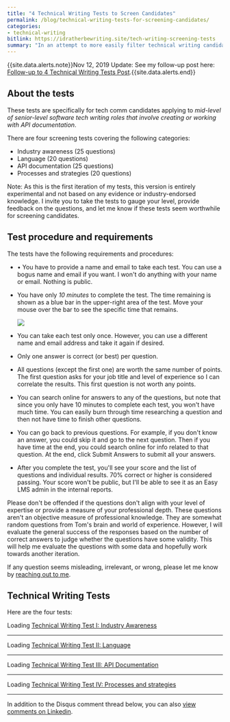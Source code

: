 ```yaml
---
title: "4 Technical Writing Tests to Screen Candidates"
permalink: /blog/technical-writing-tests-for-screening-candidates/
categories:
- technical-writing
bitlink: https://idratherbewriting.site/tech-writing-screening-tests
summary: "In an attempt to more easily filter technical writing candidates in the hiring process, I'm experimenting with a series of multiple-choice tests to  \"take the pulse\" of any technical writing candidate to easily see whether a candidate is worth moving up to the next level in a hiring process (for example, moving from the resume pile to a phone screen)."
---
```


{{site.data.alerts.note}}Nov 12, 2019 Update: See my follow-up post here: <a href='https://idratherbewriting.com/blog/follow-up-to-technical-writing-tests-post/'>Follow-up to 4 Technical Writing Tests Post</a>.{{site.data.alerts.end}}

## About the tests

These tests are specifically for tech comm candidates applying to *mid-level of senior-level software tech writing roles that involve creating or working with API documentation*.  

There are four screening tests covering the following categories:

* Industry awareness (25 questions)
* Language (20 questions)
* API documentation (25 questions)
* Processes and strategies (20 questions)

Note: As this is the first iteration of my tests, this version is entirely experimental and not based on any evidence or industry-endorsed knowledge. I invite you to take the tests to gauge your level, provide feedback on the questions, and let me know if these tests seem worthwhile for screening candidates.

## Test procedure and requirements

The tests have the following requirements and procedures:

* •	You have to provide a name and email to take each test. You can use a bogus name and email if you want. I won't do anything with your name or email. Nothing is public.
* You have only *10 minutes* to complete the test. The time remaining is shown as a blue bar in the upper-right area of the test. Move your mouse over the bar to see the specific time that remains.

  <img src="https://idratherbewritingmedia.com/images/bluebartimer.png" style="max-width: 400px"/>

* You can take each test only once. However, you can use a different name and email address and take it again if desired.
* Only one answer is correct (or best) per question.
* All questions (except the first one) are worth the same number of points. The first question asks for your job title and level of experience so I can correlate the results. This first question is not worth any points.
* You can search online for answers to any of the questions, but note that since you only have 10 minutes to complete each test, you won't have much time. You can easily burn through time researching a question and then not have time to finish other questions.
* You can go back to previous questions. For example, if you don't know an answer, you could skip it and go to the next question. Then if you have time at the end, you could search online for info related to that question. At the end, click Submit Answers to submit all your answers.
* After you complete the test, you'll see your score and the list of questions and individual results. 70% correct or higher is considered passing. Your score won't be public, but I'll be able to see it as an Easy LMS admin in the internal reports.

Please don't be offended if the questions don't align with your level of expertise or provide a measure of your professional depth. These questions aren't an objective measure of professional knowledge. They are somewhat random questions from Tom's brain and world of experience. However, I will evaluate the general success of the responses based on the number of correct answers to judge whether the questions have some validity. This will help me evaluate the questions with some data and hopefully work towards another iteration.

If any question seems misleading, irrelevant, or wrong, please let me know by [reaching out to me](https://idratherbewriting.com/contact).

## Technical Writing Tests

Here are the four tests:

<div id="embed-exam-308045">
    Loading <a href="https://www.onlineexambuilder.com/technical-writing-test-i-industry-awareness/exam-308045">Technical Writing Test I: Industry Awareness</a>
</div>
<script type="text/javascript">
    var QuizWorks = window.QuizWorks || [];
    QuizWorks.push(
        [document.getElementById("embed-exam-308045"), "exam", "308045", {
            autostart: false,
            width: "100%",
            height: "640px"
        }]
    );
</script>
<script type="text/javascript" async defer src="https://d24s38jd6z1bka.cloudfront.net/script/embed.min.js"></script>

<hr/>

<div id="embed-exam-308046">
    Loading <a href="https://www.onlineexambuilder.com/technical-writing-test-ii-language/exam-308046">Technical Writing Test II: Language</a>
</div>
<script type="text/javascript">
    var QuizWorks = window.QuizWorks || [];
    QuizWorks.push(
        [document.getElementById("embed-exam-308046"), "exam", "308046", {
            autostart: false,
            width: "100%",
            height: "640px"
        }]
    );
</script>
<script type="text/javascript" async defer src="https://d24s38jd6z1bka.cloudfront.net/script/embed.min.js"></script>

<hr/>

<div id="embed-exam-308047">
    Loading <a href="https://www.onlineexambuilder.com/technical-writing-test-iii-api-documentation/exam-308047">Technical Writing Test III: API Documentation</a>
</div>
<script type="text/javascript">
    var QuizWorks = window.QuizWorks || [];
    QuizWorks.push(
        [document.getElementById("embed-exam-308047"), "exam", "308047", {
            autostart: false,
            width: "100%",
            height: "640px"
        }]
    );
</script>
<script type="text/javascript" async defer src="https://d24s38jd6z1bka.cloudfront.net/script/embed.min.js"></script>


<hr/>

<div id="embed-exam-308048">
    Loading <a href="https://www.onlineexambuilder.com/technical-writing-test-iv-processes-and-strategies/exam-308048">Technical Writing Test IV: Processes and strategies</a>
</div>
<script type="text/javascript">
    var QuizWorks = window.QuizWorks || [];
    QuizWorks.push(
        [document.getElementById("embed-exam-308048"), "exam", "308048", {
            autostart: false,
            width: "100%",
            height: "640px"
        }]
    );
</script>
<script type="text/javascript" async defer src="https://d24s38jd6z1bka.cloudfront.net/script/embed.min.js"></script>

<hr/>

In addition to the Disqus comment thread below, you can also [view comments on Linkedin](https://www.linkedin.com/posts/tomjoht_4-technical-writing-tests-for-screening-candidates-activity-6597533156478459904-uyQR).
